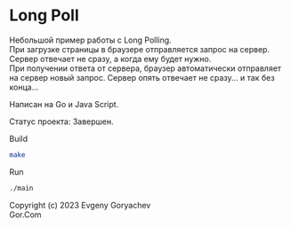 # Long Poll 

Небольшой пример работы с Long Polling.  
При загрузке страницы в браузере отправляется запрос на сервер. Сервер отвечает не сразу, а когда ему будет нужно.  
При получении ответа от сервера, браузер автоматически отправляет на сервер новый запрос. 
Сервер опять отвечает не сразу... и так без конца...  


Написан на Go и Java Script.

Статус проекта: Завершен.

Build
```bash
make
```
Run
```bash
./main
```
 
Copyright (c) 2023 Evgeny Goryachev    
Gor.Com 


